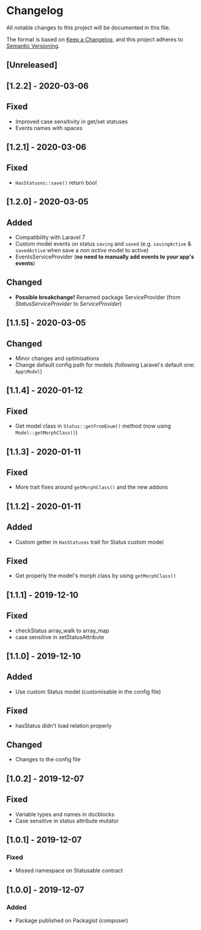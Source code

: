 # Changelog

All notable changes to this project will be documented in this file.

The format is based on [Keep a Changelog](https://keepachangelog.com/en/1.0.0/),
and this project adheres to [Semantic Versioning](https://semver.org/spec/v2.0.0.html).

## [Unreleased]

## [1.2.2] - 2020-03-06

## Fixed

- Improved case sensitivity in get/set statuses
- Events names with spaces

## [1.2.1] - 2020-03-06

## Fixed

- `HasStatuses::save()` return bool

## [1.2.0] - 2020-03-05

## Added

- Compatibility with Laravel 7
- Custom model events on status `saving` and `saved` (e.g. `savingActive` & `savedActive` when save a *non active* model to active)
- EventsServiceProvider (**no need to manually add events to your app's events**)

## Changed

- **Possible breakchange!** Renamed package ServiceProvider (from _StatusServiceProvider_ to _ServiceProvider_)

## [1.1.5] - 2020-03-05

## Changed

- Minor changes and optimisations
- Change default config path for models (following Laravel's default one: `App\Model`)

## [1.1.4] - 2020-01-12

## Fixed

- Get model class in `Status::getFromEnum()` method (now using `Model::getMorphClass()`)

## [1.1.3] - 2020-01-11

## Fixed

- More trait fixes around `getMorphClass()` and the new addons

## [1.1.2] - 2020-01-11

## Added

- Custom getter in `HasStatuses` trait for Status custom model

## Fixed

- Get properly the model's morph class by using `getMorphClass()`

## [1.1.1] - 2019-12-10

## Fixed

- checkStatus array_walk to array_map
- case sensitive in setStatusAttribute

## [1.1.0] - 2019-12-10

## Added

- Use custom Status model (customisable in the config file)

## Fixed

- hasStatus didn't load relation properly

## Changed

- Changes to the config file

## [1.0.2] - 2019-12-07

## Fixed

- Variable types and names in docblocks
- Case sensitive in status attribute mutator

## [1.0.1] - 2019-12-07

### Fixed

- Missed namespace on Statusable contract

## [1.0.0] - 2019-12-07

### Added

- Package published on Packagist (composer)
